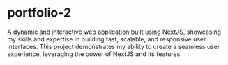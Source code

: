 # portfolio-2
A dynamic and interactive web application built using NextJS, showcasing my skills and expertise in building fast, scalable, and responsive user interfaces. This project demonstrates my ability to create a seamless user experience, leveraging the power of NextJS and its features.
